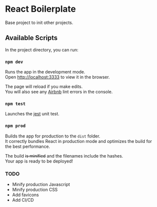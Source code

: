 # React Boilerplate

Base project to init other projects.

## Available Scripts

In the project directory, you can run:

### `npm dev`

Runs the app in the development mode.<br>
Open [http://localhost:3333](http://localhost:3333) to view it in the browser.

The page will reload if you make edits.<br>
You will also see any [Airbnb](https://www.npmjs.com/package/eslint-config-airbnb) lint errors in the console.

### `npm test`

Launches the [jest](https://jestjs.io/) unit test.

### `npm prod`

Builds the app for production to the `dist` folder.<br>
It correctly bundles React in production mode and optimizes the build for the best performance.

The build ~~is minified~~ and the filenames include the hashes.<br>
Your app is ready to be deployed!


### TODO
* Minify production Javascript
* Minify production CSS
* Add favicons
* Add CI/CD
